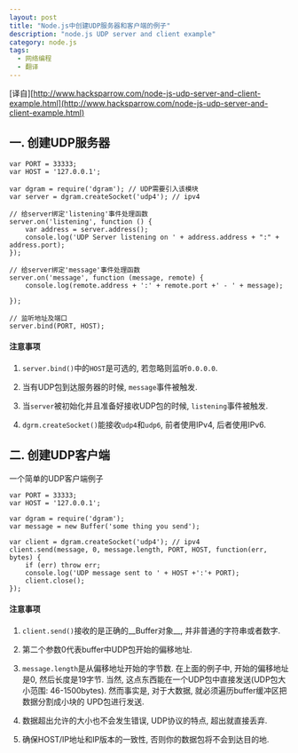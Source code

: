 ```yaml
---
layout: post
title: "Node.js中创建UDP服务器和客户端的例子"
description: "node.js UDP server and client example"
category: node.js
tags: 
  - 网络编程
  - 翻译
---
```


[译自][http://www.hacksparrow.com/node-js-udp-server-and-client-example.html](http://www.hacksparrow.com/node-js-udp-server-and-client-example.html)

## 一. 创建UDP服务器

    var PORT = 33333;
    var HOST = '127.0.0.1';

    var dgram = require('dgram'); // UDP需要引入该模块
    var server = dgram.createSocket('udp4'); // ipv4

    // 给server绑定'listening'事件处理函数
    server.on('listening', function () {
        var address = server.address();
        console.log('UDP Server listening on ' + address.address + ":" + address.port);
    });

    // 给server绑定'message'事件处理函数
    server.on('message', function (message, remote) {
        console.log(remote.address + ':' + remote.port +' - ' + message);

    });

    // 监听地址及端口
    server.bind(PORT, HOST);

<!--more-->

#### 注意事项

1. `server.bind()`中的`HOST`是可选的, 若忽略则监听`0.0.0.0`.

2. 当有UDP包到达服务器的时候, `message`事件被触发.

3. 当`server`被初始化并且准备好接收UDP包的时候, `listening`事件被触发.

4. `dgrm.createSocket()`能接收`udp4`和`udp6`, 前者使用IPv4, 后者使用IPv6.

## 二. 创建UDP客户端

一个简单的UDP客户端例子

    var PORT = 33333;
    var HOST = '127.0.0.1';

    var dgram = require('dgram');
    var message = new Buffer('some thing you send');

    var client = dgram.createSocket('udp4'); // ipv4
    client.send(message, 0, message.length, PORT, HOST, function(err, bytes) {
        if (err) throw err;
        console.log('UDP message sent to ' + HOST +':'+ PORT);
        client.close();
    });

#### 注意事项

1. `client.send()`接收的是正确的__Buffer对象__, 并非普通的字符串或者数字.

2. 第二个参数0代表buffer中UDP包开始的偏移地址.

3. `message.length`是从偏移地址开始的字节数. 在上面的例子中, 开始的偏移地址是0,
然后长度是19字节. 当然, 这点东西能在一个UDP包中直接发送(UDP包大小范围:
46-1500bytes). 然而事实是, 对于大数据, 就必须遍历buffer缓冲区把数据分割成小块的
UPD包进行发送.

4. 数据超出允许的大小也不会发生错误, UDP协议的特点, 超出就直接丢弃.

5. 确保HOST/IP地址和IP版本的一致性, 否则你的数据包将不会到达目的地.
